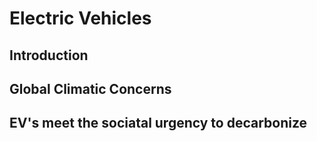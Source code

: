 # Electric Vehicles
## Introduction 
## Global Climatic Concerns
## EV's meet the sociatal urgency to decarbonize





